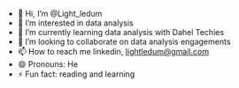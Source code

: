 - 👋 Hi, I’m @Light_ledum 
- 👀 I’m interested in data analysis 
- 🌱 I’m currently learning data analysis with Dahel Techies
- 💞️ I’m looking to collaborate on data analysis engagements
- 📫 How to reach me linkedin,  lightledum@gmail.com 
- 😄 Pronouns: He
- ⚡ Fun fact: reading and learning 

<!---
Light126-hub/Light126-hub is a ✨ special ✨ repository because its `README.md` (this file) appears on your GitHub profile.
You can click the Preview link to take a look at your changes.
--->
